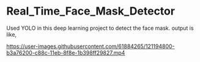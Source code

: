 # Real_Time_Face_Mask_Detector
Used YOLO in this deep learning project to detect the face mask.
output is like,


https://user-images.githubusercontent.com/61884265/121194800-b3a76200-c88c-11eb-8f8e-1b398ff29827.mp4


